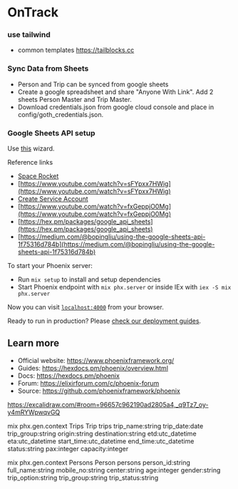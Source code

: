 # OnTrack

### use tailwind

- common  templates https://tailblocks.cc


### Sync Data from Sheets
- Person and Trip can be synced from google sheets 
- Create a google spreadsheet and share "Anyone With Link". Add 2 sheets Person Master and Trip Master.
- Download credentials.json from google cloud console and place in config/goth_credentials.json.


### Google Sheets API setup
Use [this](https://console.developers.google.com/start/api?id=sheets.googleapis.com) wizard.


Reference links
- [Space Rocket](https://space-rocket.com/blog/elixir-getting-started-with-google-sheets-api-and-service-accounts)
- [https://www.youtube.com/watch?v=sFYpxx7HWig](https://www.youtube.com/watch?v=sFYpxx7HWig)
- [Create Service Account](https://www.google.com/url?sa=t&rct=j&q=&esrc=s&source=web&cd=&ved=2ahUKEwjxloDBlPGIAxWVRWwGHdcaDLQQpMsLKAJ6BAgKEBQ&url=https%3A%2F%2Fwww.youtube.com%2Fwatch%3Fv%3DsVURhxyc6jE%26t%3D67&usg=AOvVaw39S-tRKqnhQIlZNmBttOXs&opi=89978449)
- [https://www.youtube.com/watch?v=fxGeppjO0Mg](https://www.youtube.com/watch?v=fxGeppjO0Mg)
- [https://hex.pm/packages/google_api_sheets](https://hex.pm/packages/google_api_sheets)
- [https://medium.com/@bopingliu/using-the-google-sheets-api-1f75316d784b](https://medium.com/@bopingliu/using-the-google-sheets-api-1f75316d784b)





To start your Phoenix server:

  * Run `mix setup` to install and setup dependencies
  * Start Phoenix endpoint with `mix phx.server` or inside IEx with `iex -S mix phx.server`

Now you can visit [`localhost:4000`](http://localhost:4000) from your browser.

Ready to run in production? Please [check our deployment guides](https://hexdocs.pm/phoenix/deployment.html).

## Learn more

  * Official website: https://www.phoenixframework.org/
  * Guides: https://hexdocs.pm/phoenix/overview.html
  * Docs: https://hexdocs.pm/phoenix
  * Forum: https://elixirforum.com/c/phoenix-forum
  * Source: https://github.com/phoenixframework/phoenix


https://excalidraw.com/#room=96657c962190ad2805a4,_q9Tz7_oy-y4mRYWpwqvGQ

mix phx.gen.context Trips Trip trips trip_name:string trip_date:date trip_group:string origin:string destination:string etd:utc_datetime eta:utc_datetime start_time:utc_datetime end_time:utc_datetime status:string pax:integer capacity:integer

mix phx.gen.context Persons Person persons person_id:string full_name:string mobile_no:string center:string age:integer gender:string trip_option:string trip_group:string trip_status:string 